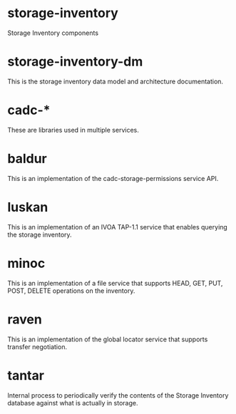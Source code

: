 # storage-inventory
Storage Inventory components

# storage-inventory-dm

This is the storage inventory data model and architecture documentation.

# cadc-*
These are libraries used in multiple services.

# baldur
This is an implementation of the cadc-storage-permissions service API.

# luskan
This is an implementation of an IVOA TAP-1.1 service that enables querying the storage inventory.

# minoc
This is an implementation of a file service that supports HEAD, GET, PUT, POST, DELETE operations on the inventory.

# raven
This is an implementation of the global locator service that supports transfer negotiation.

# tantar
Internal process to periodically verify the contents of the Storage Inventory database against what is actually in storage.
